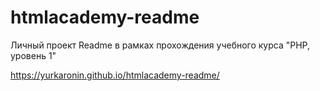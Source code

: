# htmlacademy-readme
  Личный проект Readme в рамках прохождения учебного курса "PHP, уровень 1"

  https://yurkaronin.github.io/htmlacademy-readme/
